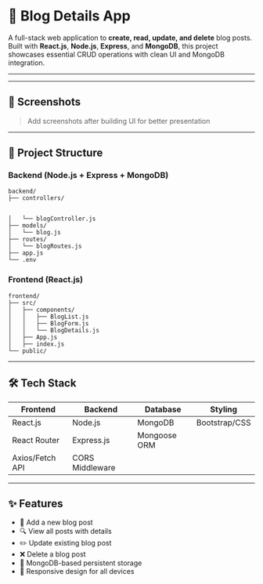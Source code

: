 
# 📝 Blog Details App

A full-stack web application to **create, read, update, and delete** blog posts. Built with **React.js**, **Node.js**, **Express**, and **MongoDB**, this project showcases essential CRUD operations with clean UI and MongoDB integration.

---

---

## 📸 Screenshots

> Add screenshots after building UI for better presentation

---

## 📁 Project Structure

### Backend (Node.js + Express + MongoDB)
```
backend/
├── controllers/


│   └── blogController.js
├── models/
│   └── blog.js
├── routes/
│   └── blogRoutes.js
├── app.js
└── .env
```

### Frontend (React.js)
```
frontend/
├── src/
│   ├── components/
│   │   ├── BlogList.js
│   │   ├── BlogForm.js
│   │   └── BlogDetails.js
│   ├── App.js
│   ├── index.js
└── public/
```

---

## 🛠️ Tech Stack

| Frontend       | Backend          | Database     | Styling     |
|----------------|------------------|--------------|-------------|
| React.js       | Node.js          | MongoDB      | Bootstrap/CSS |
| React Router   | Express.js       | Mongoose ORM |             |
| Axios/Fetch API| CORS Middleware  |              |             |

---

## ✨ Features

- 📝 Add a new blog post
- 🔍 View all posts with details
- ✏️ Update existing blog post
- ❌ Delete a blog post
- 💾 MongoDB-based persistent storage
- 📱 Responsive design for all devices